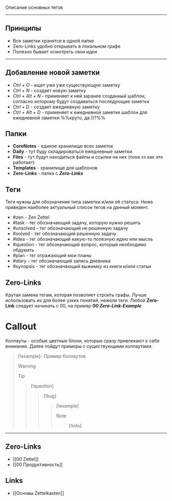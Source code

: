 Описание основных тегов 
___
## Принципы

- Все заметки хранятся в одной папке
- Zero-Links удобно открывать в локальном графе
- Полезно бывает осмотреть свои идеи
___
## Добавление новой заметки

- *Ctrl + O* - ищет уже уже существующую заметку
- *Ctrl + N* - создает новую заметку
- *Ctrl + Alt + N* - применяет к ней заранее созданный шаблон, согласно которому будут создаваться последующие заметки
- *Ctrl + D* - создает ежедневную заметку
- *Ctrl + Alt + D* - применяет к ежедневной заметке шаблон для ежедневной заметки %%круто, да ))?%%

## Папки
- **CoreNotes** - единое хранилище всех заметок
- **Daily** - тут буду складироваться ежедневные заметки
- **Files** - тут будут находиться файлы и ссылки на них (пока хз как это работает)
- **Templates** - хранилище для шаблонов
- **Zero-Links** - папка с ***Zero-Links***

## Теги 

Теги нужны для обозначения типа заметки и/или её статуса.
Ниже приведен наиболее актуальный список тегов на данный момент.
- #zen - Zen Zettel
- #task - тег обозначающий задачу, которую нужно решить
- #unsolved - тег обозначающий не решенную задачу
- #solved - тег обозначающий решенную задачу
- #idea - тег обозначающий какую-то полезную идею или мысль
- #question - тег обозначающий вопрос, который необходимо обдумать
- #plan - тег отражающий мои планы 
- #diary - тег обозначающий запись дневника
- #synopsis - тег обозначающий выжимку из книги и/или статьи 
## Zero-Links 

Крутая замена тегам, которая позволяет строить графы. Лучше использовать их для более узких понятий, нежели теги.
Любой **Zero-Link** следует начинать с 00, на пример ***00 Zero-Link-Example***

# Callout

Коллауты - особые цветные блоки, которые сразу привлекают к себе внимание.
Далее пойдут примеры с существующими коллаутами:
>[!example]- Пример Коллаутов
> > [!warning]
> > >[!tip]
> > > >[!question]
> > > > >[!bug]
> > > > > >[!example]
> > > > > > > [!note]
> > > > > > > > [!info]
___
## Zero-Links
- [[00 Zettel]]
- [[00 Продуктивность]]

## Links
- [[Основы  Zettelkasten]]